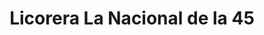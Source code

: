---
title: "Licorera La Nacional de la 45"
url: /bogota/licorera-la-nacional-de-la-45/
shop: alcohol
---